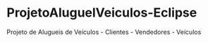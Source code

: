 # ProjetoAluguelVeiculos-Eclipse
Projeto de Alugueis de Veículos - Clientes - Vendedores - Veículos
